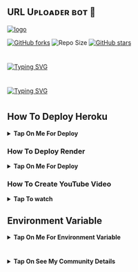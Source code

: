 ## URL Uᴘʟᴏᴀᴅᴇʀ ʙᴏᴛ 🚀


[![logo](https://graph.org/file/3914354a76ff708b3983f.jpg)](https://telegram.dog/UploaderxyRobot)

[![GitHub forks](https://img.shields.io/github/forks/amangautamdev/UPLOADER-BOT?&style=flat-square&logo=github)](https://github.com/amangautamdev/UPLOADER-BOT/fork)
![Repo Size](https://img.shields.io/github/repo-size/amangautamdev/UPLOADER-BOT?&style=flat-square&logo=github)
[![GitHub stars](https://img.shields.io/github/stars/amangautamdev/UPLOADER-BOT?&style=flat-square&logo=github)](https://github.com/amangautamdev/UPLOADER-BOT/stargazers)

#

<a href="https://github.com/amangautamdev"><img src="https://readme-typing-svg.herokuapp.com?font=Fira+Code&weight=47000&size=40&pause=1000&color=063EFF&random=false&width=750&lines=WELCOME+TO+URL+UPLOADER+BOT+%F0%9F%9A%80;MADE+BY+%40AMAN_WORLD+;FOLLOW+ME+%E2%9D%A4%EF%B8%8F" alt="Typing SVG" /></a>
#

#

<a href="https://github.com/amangautamdev"><img src="https://readme-typing-svg.herokuapp.com?font=Fira+Code&weight=47000&size=40&pause=1000&color=FF0000&random=false&width=500&height=55&lines=GIVE+ME+A+STAR" alt="Typing SVG" /></a>

#


## How To Deploy Heroku

<b><details><summary>Tap On Me For Deploy</summary>

#

  ㅤ ㅤ   ㅤ <a href="https://github.com/amangautamdev/UPLOADER-BOT/fork"><img alt="Fork and deploy" src="https://img.shields.io/badge/-Fork%20And%20Deploy-black?style=for-the-badge&logo=github&logoColor=white"/></a> 

#
  ㅤ<a href="https://dashboard.heroku.com/new?template=https%3A%2F%2Fgithub.com%2FLISA-KOREA%2FUPLOADER-BOT"><img alt="heroku" src="https://img.shields.io/badge/-Deploy%20To%20Heroku-purple?style=for-the-badge&logo=heroku&logoColor=white"/></a> 

</b>
</details>

### How To Deploy Render

<b><details><summary>Tap On Me For Deploy</summary>

- Runtime : `Python 3`
- Build Command : `pip install -r requirements.txt`
- Start Command : `gunicorn app:app & python3 bot.py`

</b>
</details>

### How To Create YouTube Video

<b><details><summary>Tap To watch</summary>

### Heroku Video
<a href="https://youtu.be/oIUXoIk59dU?feature=shared"><img alt="how to create" src="https://img.shields.io/badge/-YouTube-red?style=for-the-badge&logo=youtube&logoColor=white"/></a> 

### Render Video
<a href="https://youtu.be/NYvMsC5Y_oI?feature=shared"><img alt="how to create" src="https://img.shields.io/badge/-YouTube-red?style=for-the-badge&logo=youtube&logoColor=white"/></a>

</b>
</details>


## Environment Variable

<b><details><summary>Tap On Me For Environment Variable</summary>

* `APP_ID` Get it From mytelegram.org

* `API_HASH` Get it From mytelegram.org

* `BOT_TOKEN` Get it from [@Botfather](https://t.me/botfather)

* `DATABASE_URL` Get It From MongoDB Web
Check How To Make MONGODB URL or [YouTube](https://youtu.be/VudXkbirhM8?feature=shared)

* `OWNER_ID` Your telegram I'd use this bot [@UploadLinkToFileBot](https://telegram.dog/UploadLinkToFileBot) and use `/info`

* `LOG_CHANNEL` Create a Private Channel and Send Any Message To That Channel and Forward to [@MissRose_bot](https://t.me/MissRose_bot) to Get Channel Id

* `UPDATES_CHANNEL` Get it From [@MissRose_bot](https://t.me/MissRose_bot)

</b>
</details>

#

<b><details><summary>Tap On See My Community Details</summary>

- YouTube Channel : [Telegram Bots 🤖](https://youtube.com/@AmanGautamArtist?feature=shared)
- Telegram Channel : [Aman ❤️‍🩹](https://t.me/AMAN_WORLD)
- Telegram Group : [Aman Support 🎗️](https://t.me/opamanxworld)
- URL Uploader Bot : [Uploader Bot 🚀](https://t.me/UploaderxyRobot)
- My Tg Id : [Aman 👑](https://t.me/LegendRobot)

</b>
</details>


